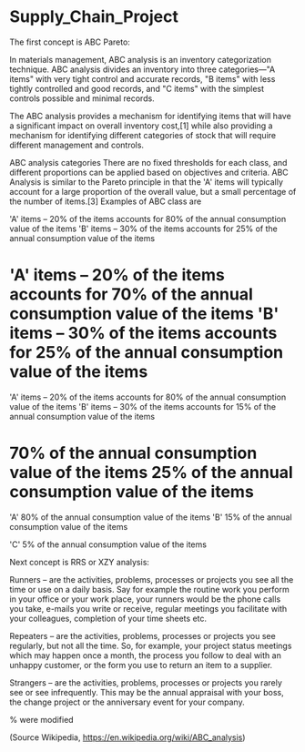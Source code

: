 # Supply_Chain_Project

The first concept is ABC Pareto: 

In materials management, ABC analysis is an inventory categorization technique. ABC analysis divides an inventory into three categories—"A items" with very tight control and accurate records, "B items" with less tightly controlled and good records, and "C items" with the simplest controls possible and minimal records.

The ABC analysis provides a mechanism for identifying items that will have a significant impact on overall inventory cost,[1] while also providing a mechanism for identifying different categories of stock that will require different management and controls.

ABC analysis categories
There are no fixed thresholds for each class, and different proportions can be applied based on objectives and criteria. ABC Analysis is similar to the Pareto principle in that the 'A' items will typically account for a large proportion of the overall value, but a small percentage of the number of items.[3]
Examples of ABC class are


'A' items – 20% of the items accounts for 80% of the annual consumption value of the items
'B' items – 30% of the items accounts for 25% of the annual consumption value of the items

'A' items – 20% of the items accounts for 70% of the annual consumption value of the items
'B' items – 30% of the items accounts for 25% of the annual consumption value of the items
=======
'A' items – 20% of the items accounts for 80% of the annual consumption value of the items
'B' items – 30% of the items accounts for 15% of the annual consumption value of the items


70% of the annual consumption value of the items
25% of the annual consumption value of the items
=======
'A' 80% of the annual consumption value of the items
'B' 15% of the annual consumption value of the items

'C' 5% of the annual consumption value of the items

Next concept is RRS or XZY analysis:

Runners – are the activities, problems, processes or projects you see all the time or use on a daily basis.  Say for example the routine work you perform in your office or your work place, your runners would be the phone calls you take, e-mails you write or receive, regular meetings you facilitate with your colleagues, completion of your time sheets etc.

Repeaters – are the activities, problems, processes or projects you see regularly, but not all the time.  So, for example, your project status meetings which may happen once a month, the process you follow to deal with an unhappy customer, or the form you use to return an item to a supplier.

Strangers – are the activities, problems, processes or projects you rarely see or see infrequently. This may be the annual appraisal with your boss, the change project or the anniversary event for your company.


% were modified

(Source Wikipedia, https://en.wikipedia.org/wiki/ABC_analysis)
